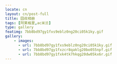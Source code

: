 ```yaml
---
locate: cn
layout: cn/post-full
title: 囧叔相册
tags: [阿莱格里,ac米兰]
type: gallery
featimg: 7bb8bd97gy1fxs9eblz0ng20ci05k1ky.gif
gallery:
    - images:
      - url: 7bb8bd97gy1fxs9eblz0ng20ci05k1ky.gif
      - url: 7bb8bd97gy1fxzcr8qaklg20bo055npf.gif
      - url: 7bb8bd97gy1fxk4tk7hkqg20dw05kx6r.gif
---
```

